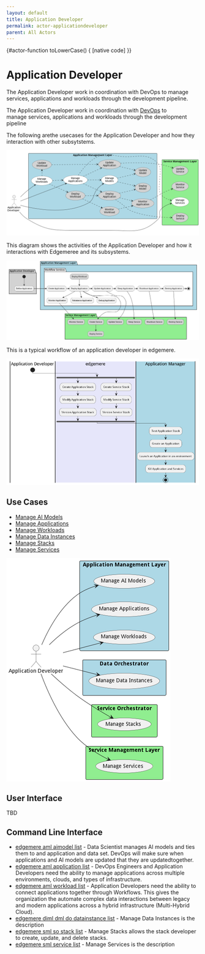 ```yaml
---
layout: default
title: Application Developer
permalink: actor-applicationdeveloper
parent: All Actors
---
```


{#actor-function toLowerCase() { [native code] }}

# Application Developer

The Application Developer work in coordination with DevOps to manage services, applications and workloads through the development pipeline.

The Application Developer work in coordination with [DevOps](/doc/actor/devops) to  
manage services, applications and workloads through the development pipeline

The following arethe usecases for the Application Developer and how they interaction with other subsytstems.

![UseCase](./usecases.png)

This diagram shows the activities of the Application Developer and how it interactions with Edgemeree and its 
subsystems.

![Activity](./activity.png)

This is a typical workflow of an application developer in edgemere.

![Workflow](./workflow.png)


## Use Cases

* [Manage AI Models](usecase-ManageAIModels)
* [Manage Applications](usecase-ManageApplications)
* [Manage Workloads](usecase-ManageWorkloads)
* [Manage Data Instances](usecase-ManageDataInstances)
* [Manage Stacks](usecase-ManageStacks)
* [Manage Services](usecase-ManageServices)


![Use Case Diagram](./UseCase.png)

## User Interface
TBD

## Command Line Interface
* [ edgemere aml aimodel list](action--edgemere-aml-aimodel-list) - Data Scientist manages AI models and ties them to and application and data set. DevOps will make sure when applications and AI models are updated that they are updatedtogether.
* [ edgemere aml application list](action--edgemere-aml-application-list) - DevOps Engineers and Application Developers need the ability to manage applications across multiple environments, clouds, and types of infrastructure.
* [ edgemere aml workload list](action--edgemere-aml-workload-list) - Application Developers need the ability to connect applications together through Workflows. This gives the organization the automate complex data interactions between legacy and modern applications across a hybrid infrastructure (Multi-Hybrid Cloud).
* [ edgemere diml dml do datainstance list](action--edgemere-diml-dml-do-datainstance-list) - Manage Data Instances is the description
* [ edgemere sml so stack list](action--edgemere-sml-so-stack-list) - Manage Stacks allows the stack developer to create, update, and delete stacks.
* [ edgemere sml service list](action--edgemere-sml-service-list) - Manage Services is the description

